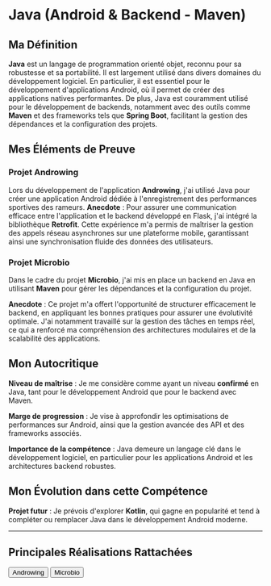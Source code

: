 # Java (Android & Backend - Maven)

## Ma Définition

**Java** est un langage de programmation orienté objet, reconnu pour sa robustesse et sa portabilité. Il est largement utilisé dans divers domaines du développement logiciel. En particulier, il est essentiel pour le développement d'applications Android, où il permet de créer des applications natives performantes. De plus, Java est couramment utilisé pour le développement de backends, notamment avec des outils comme **Maven** et des frameworks tels que **Spring Boot**, facilitant la gestion des dépendances et la configuration des projets.

## Mes Éléments de Preuve

### Projet Androwing

Lors du développement de l'application **Androwing**, j'ai utilisé Java pour créer une application Android dédiée à l'enregistrement des performances sportives des rameurs.
**Anecdote** : Pour assurer une communication efficace entre l'application et le backend développé en Flask, j'ai intégré la bibliothèque **Retrofit**. Cette expérience m'a permis de maîtriser la gestion des appels réseau asynchrones sur une plateforme mobile, garantissant ainsi une synchronisation fluide des données des utilisateurs.

### Projet Microbio

Dans le cadre du projet **Microbio**, j'ai mis en place un backend en Java en utilisant **Maven** pour gérer les dépendances et la configuration du projet.

**Anecdote** : Ce projet m'a offert l'opportunité de structurer efficacement le backend, en appliquant les bonnes pratiques pour assurer une évolutivité optimale. J'ai notamment travaillé sur la gestion des tâches en temps réel, ce qui a renforcé ma compréhension des architectures modulaires et de la scalabilité des applications.

## Mon Autocritique

**Niveau de maîtrise** : Je me considère comme ayant un niveau **confirmé** en Java, tant pour le développement Android que pour le backend avec Maven.

**Marge de progression** : Je vise à approfondir les optimisations de performances sur Android, ainsi que la gestion avancée des API et des frameworks associés.

**Importance de la compétence** : Java demeure un langage clé dans le développement logiciel, en particulier pour les applications Android et les architectures backend robustes.

## Mon Évolution dans cette Compétence

**Projet futur** : Je prévois d'explorer **Kotlin**, qui gagne en popularité et tend à compléter ou remplacer Java dans le développement Android moderne.

---
## Principales Réalisations Rattachées

<script>
  import { Button } from 'flowbite-svelte';
</script>

<Button pill href="/projects/androwing" color="alternative">Androwing</Button>
<Button pill href="/projects/microbio" color="alternative">Microbio</Button>
